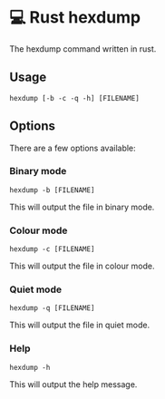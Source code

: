 # 💻 Rust hexdump

The hexdump command written in rust.

## Usage

```
hexdump [-b -c -q -h] [FILENAME]
```

## Options

There are a few options available:

### Binary mode

```
hexdump -b [FILENAME]
```

This will output the file in binary mode.

### Colour mode

```
hexdump -c [FILENAME]
```

This will output the file in colour mode.

### Quiet mode

```
hexdump -q [FILENAME]
```

This will output the file in quiet mode.

### Help

```
hexdump -h
```

This will output the help message.